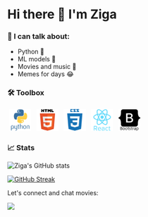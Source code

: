 # Hi there 👋 I'm Ziga

### 🔭 I can talk about:

- Python 🐍 
- ML models 🧠
- Movies and music 🍿
- Memes for days 😂

### 🛠️ Toolbox

<img src="https://github.com/devicons/devicon/blob/master/icons/python/python-original-wordmark.svg" alt="Python logo" width="50" height="50" style="vertical-align:top; margin:4px"> <img src="https://github.com/devicons/devicon/blob/master/icons/html5/html5-original-wordmark.svg" alt="HTML5 logo" width="50" height="50" style="vertical-align:top; margin:4px"> <img src="https://github.com/devicons/devicon/blob/master/icons/css3/css3-plain-wordmark.svg" alt="CSS3 logo" width="50" height="50" style="vertical-align:top; margin:4px"> <img src="https://github.com/devicons/devicon/blob/master/icons/react/react-original-wordmark.svg" alt="React logo" width="50" height="50" style="vertical-align:top; margin:4px"> <img src="https://github.com/devicons/devicon/blob/master/icons/bootstrap/bootstrap-plain-wordmark.svg" alt="Bootstrap logo" width="50" height="50" style="vertical-align:top; margin:4px">

### 📈 Stats

![Ziga's GitHub stats](https://github-readme-stats.vercel.app/api?username=ZigaLarissa&show_icons=true&theme=dark&include_all_commits=true&count_private=true)

[![GitHub Streak](https://github-readme-streak-stats.herokuapp.com?user=ZigaLarissa&theme=dark&date_format=M%20j%5B%2C%20Y%5D)](https://git.io/streak-stats)

Let's connect and chat movies:

<img src="https://img.shields.io/badge/linkedin-%230077B5.svg?&style=for-the-badge&logo=linkedin&logoColor=white" />

